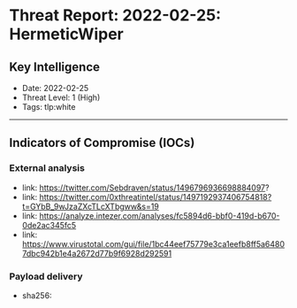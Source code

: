 # Threat Report: 2022-02-25: HermeticWiper


## Key Intelligence
* Date: 2022-02-25
* Threat Level: 1 (High)
* Tags: tlp:white

---

## Indicators of Compromise (IOCs)
### External analysis
* link: https://twitter.com/Sebdraven/status/1496796936698884097?
* link: https://twitter.com/0xthreatintel/status/1497192937406754818?t=GYbB_9wJzaZXcTLcXTbgww&s=19
* link: https://analyze.intezer.com/analyses/fc5894d6-bbf0-419d-b670-0de2ac345fc5
* link: https://www.virustotal.com/gui/file/1bc44eef75779e3ca1eefb8ff5a64807dbc942b1e4a2672d77b9f6928d292591

### Payload delivery
* sha256: <sha256>
